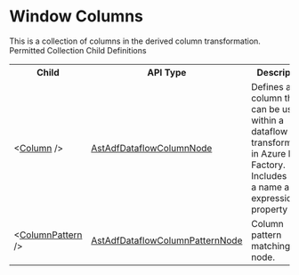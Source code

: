 # Window Columns

<div class="LanguageSummary"><div class ="SummaryItem">This is a collection of columns in the derived column transformation.</div></div><div class="SchemaBindingGroup"><div class="SchemaBindingGroupHeader">Permitted Collection Child Definitions</div><table id="SchemaBindingList" class="SchemaBindingList"><tbody><tr><th class="SchemaBindingNameColumnHeader">Child</th><th class="SchemaBindingTypeColumnHeader">API Type</th><th class="SchemaBindingSummaryColumnHeader">Description</th></tr><tr class="cd0"><td class="SchemaBindingName"><span class="punc">&lt;</span><a href=Varigence.Languages.Biml.DataFactory.AstAdfDataflowColumnNode.html">Column</a><span class="punc"> /&gt;</span></td><td class="SchemaBindingType"><a href="../api-reference/Varigence.Languages.Biml.DataFactory.AstAdfDataflowColumnNode.html">AstAdfDataflowColumnNode</a></td><td class="SchemaBindingSummary">Defines a column that can be used within a dataflow transformation in Azure Data Factory. Includes both a name and an expression property</td></tr><tr class="cd1"><td class="SchemaBindingName"><span class="punc">&lt;</span><a href=Varigence.Languages.Biml.DataFactory.AstAdfDataflowColumnPatternNode.html">ColumnPattern</a><span class="punc"> /&gt;</span></td><td class="SchemaBindingType"><a href="../api-reference/Varigence.Languages.Biml.DataFactory.AstAdfDataflowColumnPatternNode.html">AstAdfDataflowColumnPatternNode</a></td><td class="SchemaBindingSummary">Column pattern matching node.</td></tr></tbody></table></div>